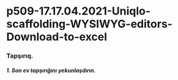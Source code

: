 # p509-17.17.04.2021-Uniqlo-scaffolding-WYSIWYG-editors-Download-to-excel


### Tapşırıq.


##### 1. Son ev tapşırığını yekunlaşdırın.
